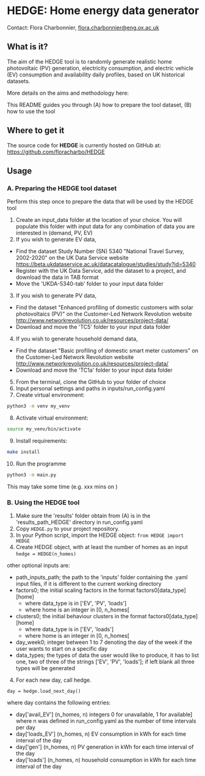 # HEDGE: Home energy data generator
Contact: Flora Charbonnier, flora.charbonnier@eng.ox.ac.uk

## What is it?

The aim of the HEDGE tool is to randomly generate realistic home photovoltaic (PV) generation, electricity consumption, and electric vehicle (EV) consumption and availability daily profiles, based on UK historical datasets.

More details on the aims and methodology here:

This README guides you through (A) how to prepare the tool dataset, (B) how to use the tool

## Where to get it
The source code for **HEDGE** is currently hosted on GitHub at: https://github.com/floracharbo/HEDGE

## Usage


### A. Preparing the HEDGE tool dataset
Perform this step once to prepare the data that will be used by the HEDGE tool
1. Create an input_data folder at the location of your choice. You will populate this folder with input data for any combination of data you are interested in (demand, PV, EV)
2. If you wish to generate EV data, 
- Find the dataset Study Number (SN) 5340 "National Travel Survey, 2002-2020" on the UK Data Service website
https://beta.ukdataservice.ac.uk/datacatalogue/studies/study?id=5340
- Register with the UK Data Service, add the dataset to a project, and download the data in TAB format
- Move the 'UKDA-5340-tab' folder to your input data folder
3. If you wish to generate PV data,
- Find the dataset "Enhanced profiling of domestic customers with solar photovoltaics (PV)" on the Customer-Led Network Revolution website http://www.networkrevolution.co.uk/resources/project-data/
- Download and move the 'TC5' folder to your input data folder
4. If you wish to generate household demand data,
- Find the dataset "Basic profiling of domestic smart meter customers" on the Customer-Led Network Revolution website http://www.networkrevolution.co.uk/resources/project-data/
- Download and move the 'TC1a' folder to your input data folder
5. From the terminal, clone the GitHub to your folder of choice 
6. Input personal settings and paths in inputs/run_config.yaml
7. Create virtual environment: 
```sh
python3 -m venv my_venv
```
8. Activate virtual environment: 
```sh
source my_venv/bin/activate
```
9. Install requirements: 
```sh
make install
```
10. Run the programme 
```sh
python3 -m main.py
```
This may take some time (e.g. xxx mins on )

### B. Using the HEDGE tool
1. Make sure the 'results' folder obtain from (A) is in the 'results_path_HEDGE' directory in run_config.yaml
2. Copy `HEDGE.py` to your project repository. 
3. In your Python script, import the HEDGE object:
`from HEDGE import HEDGE`
4. Create HEDGE object, with at least the number of homes as an input
`hedge = HEDGE(n_homes)`
    
other optional inputs are:
- path_inputs_path; the path to the 'inputs' folder containing the .yaml input files, if it is different to the current working directory
- factors0; the initial scaling factors in the format factors0[data_type][home]
  - where data_type is in ['EV', 'PV', 'loads']
  - where home is an integer in [0, n_homes[
- clusters0; the initial behaviour clusters in the format factors0[data_type][home]
  - where data_type is in ['EV', 'loads']
  - where home is an integer in [0, n_homes[
- day_week0; integer between 1 to 7 denoting the day of the week if the user wants to start on a specific day
- data_types; the types of data the user would like to produce, it has to list one, two of three of the strings ['EV', 'PV', 'loads']; if left blank all three types will be generated
4. For each new day, call hedge.
    
`day = hedge.load_next_day()`

where day contains the following entries:
- day['avail_EV'] (n_homes, n) integers 0 for unavailable, 1 for available]
  where n was defined in run_config.yaml as the number of time intervals per day
- day['loads_EV'] (n_homes, n) EV consumption in kWh for each time interval of the day
- day['gen'] (n_homes, n) PV generation in kWh for each time interval of the day
- day['loads'] (n_homes, n) household consumption in kWh for each time interval of the day